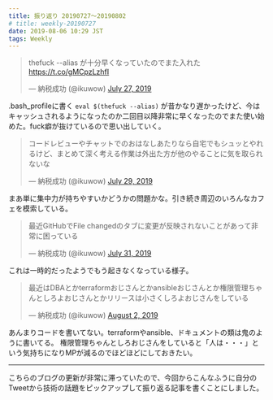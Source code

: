 ```yaml
---
title: 振り返り 20190727〜20190802
# title: weekly-20190727
date: 2019-08-06 10:29 JST
tags: Weekly
---
```


<blockquote class="twitter-tweet"><p lang="ja" dir="ltr">thefuck --alias が十分早くなっていたのでまた入れた <a href="https://t.co/gMCpzLzhfI">https://t.co/gMCpzLzhfI</a></p>&mdash; 納税成功 (@ikuwow) <a href="https://twitter.com/ikuwow/status/1155005361423671297?ref_src=twsrc%5Etfw">July 27, 2019</a></blockquote>

.bash_profileに書く `eval $(thefuck --alias)` が昔かなり遅かったけど、今はキャッシュされるようになったのか二回目以降非常に早くなったのでまた使い始めた。fuck癖が抜けているので思い出していく。

<blockquote class="twitter-tweet"><p lang="ja" dir="ltr">コードレビューやチャットでのおはなしあたりなら自宅でもシュッとやれるけど、まとめて深く考える作業は外出た方が他のやることに気を取られないな</p>&mdash; 納税成功 (@ikuwow) <a href="https://twitter.com/ikuwow/status/1155796368939556865?ref_src=twsrc%5Etfw">July 29, 2019</a></blockquote>

まあ単に集中力が持ちやすいかどうかの問題かな。引き続き周辺のいろんなカフェを模索している。

<blockquote class="twitter-tweet"><p lang="ja" dir="ltr">最近GitHubでFile changedのタブに変更が反映されないことがあって非常に困っている</p>&mdash; 納税成功 (@ikuwow) <a href="https://twitter.com/ikuwow/status/1156530566734336001?ref_src=twsrc%5Etfw">July 31, 2019</a></blockquote>

これは一時的だったようでもう起きなくなっている様子。

<blockquote class="twitter-tweet"><p lang="ja" dir="ltr">最近はDBAとかterraformおじさんとかansibleおじさんとか権限管理ちゃんとしろよおじさんとかリリースは小さくしろよおじさんをしている</p>&mdash; 納税成功 (@ikuwow) <a href="https://twitter.com/ikuwow/status/1157117404582797312?ref_src=twsrc%5Etfw">August 2, 2019</a></blockquote>

あんまりコードを書いてない。terraformやansible、ドキュメントの類は鬼のように書いてる。
権限管理ちゃんとしろおじさんをしていると「人は・・・」という気持ちになりMPが減るのでほどほどにしておきたい。

---

こちらのブログの更新が非常に滞っていたので、今回からこんなふうに自分のTweetから技術の話題をピックアップして振り返る記事を書くことにしました。
